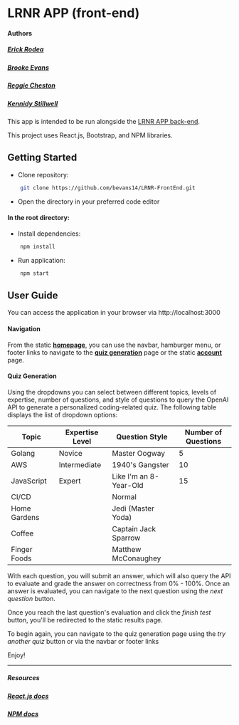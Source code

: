 # LRNR APP (front-end)

#### Authors

##### [Erick Rodea](https://github.com/erickrodea)

##### [Brooke Evans](https://github.com/bevans14)

##### [Reggie Cheston](https://github.com/reggiecheston)

##### [Kennidy Stillwell](https://github.com/kennidystillwell)

This app is intended to be run alongside the [LRNR APP back-end](https://github.com/bevans14/LRNR-backend1).

This project uses React.js, Bootstrap, and NPM libraries.

## Getting Started

- Clone repository:

```bash
    git clone https://github.com/bevans14/LRNR-FrontEnd.git
```

- Open the directory in your preferred code editor

#### In the root directory:

- Install dependencies:

```bash
    npm install
```

- Run application:

```bash
    npm start
```

## User Guide

You can access the application in your browser via http://localhost:3000

#### Navigation

From the static [**homepage**](http://localhost:3000), you can use the navbar, hamburger menu, or footer links to navigate to the [**quiz generation**](http://localhost:3000/categories) page or the static [**account**](http://localhost:3000/account) page.

#### Quiz Generation

Using the dropdowns you can select between different topics, levels of expertise, number of questions, and style of questions to query the OpenAI API to generate a personalized coding-related quiz. The following table displays the list of dropdown options:

| **Topic**    | **Expertise Level** | **Question Style**     | **Number of Questions** |
| ------------ | ------------------- | ---------------------- | ----------------------- |
| Golang       | Novice              | Master Oogway          | 5                       |
| AWS          | Intermediate        | 1940's Gangster        | 10                      |
| JavaScript   | Expert              | Like I'm an 8-Year-Old | 15                      |
| CI/CD        |                     | Normal                 |                         |
| Home Gardens |                     | Jedi (Master Yoda)     |                         |
| Coffee       |                     | Captain Jack Sparrow   |                         |
| Finger Foods |                     | Matthew McConaughey    |                         |

With each question, you will submit an answer, which will also query the API to evaluate and grade the answer on correctness from 0% - 100%. Once an answer is evaluated, you can navigate to the next question using the _next question_ button.

Once you reach the last question's evaluation and click the _finish test_ button, you'll be redirected to the static results page.

To begin again, you can navigate to the quiz generation page using the _try another quiz_ button or via the navbar or footer links

Enjoy!

---

##### Resources

##### [React.js docs](https://legacy.reactjs.org/docs/getting-started.html)

##### [NPM docs](https://docs.npmjs.com/)
